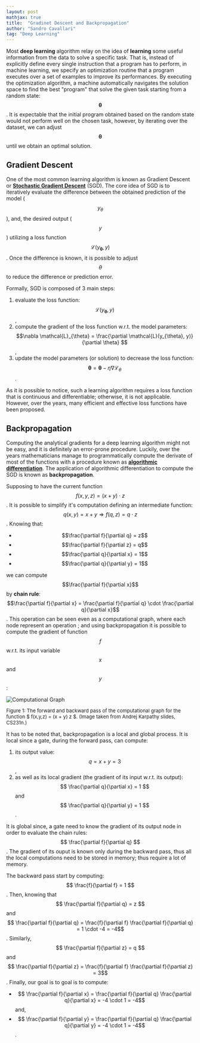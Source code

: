 ```yaml
---
layout: post
mathjax: true
title:  "Gradinet Descent and Backpropagation"
author: "Sandro Cavallari"
tag: "Deep Learning"
---
```


Most **deep learning** algorithm relay on the idea of **learning** some useful information from the data to solve a specific task.
That is, instead of explicitly define every single instruction that a program has to perform, in machine learning, we specify an optimization routine that a program executes over a set of examples to improve its performances.
By executing the optimization algorithm, a machine automatically navigates the solution space to find the best "program" that solve the given task starting from a random state:
$$
\mathbf{\theta}
$$.
It is expectable that the initial program obtained based on the random state would not perform well on the chosen task, however, by iterating over the dataset, we can adjust $$\mathbf{\theta}$$ until we obtain an optimal solution. 


## Gradient Descent

One of the most common learning algorithm is known as Gradient Descent or [**Stochastic Gradient Descent**](https://en.wikipedia.org/wiki/Stochastic_gradient_descent) (SGD).
The core idea of SGD is to iteratively evaluate the difference between the obtained prediction of the model ($$y_{\theta}$$), and, the desired output ($$y$$) utilizing a loss function $$\mathcal{L}(y_{\mathbf{\theta}}, y)$$.
Once the difference is known, it is possible to adjust $$\theta$$ to reduce the difference or prediction error.

Formally, SGD is composed of 3 main steps:
1. evaluate the loss function: $$\mathcal{L}(y_{\mathbf{\theta}}, y)$$,
2. compute the gradient of the loss function w.r.t. the model parameters: $$\nabla \mathcal{L}_{\theta} = \frac{\partial \mathcal{L}(y_{\theta}, y)}{\partial \theta} $$,
3. update the model parameters (or solution) to decrease the loss function: $$\mathbf{\theta} = \mathbf{\theta} - \eta \nabla \mathcal{L}_{\theta}$$.


As it is possible to notice, such a learning algorithm requires a loss function that is continuous and differentiable; otherwise, it is not applicable.
However, over the years, many efficient and effective loss functions have been proposed.



## Backpropagation

Computing the analytical gradients for a deep learning algorithm might not be easy, and it is definitely an error-prone procedure.
Luckily, over the years mathematicians manage to programmatically compute the derivate of most of the functions with a procedure known as [**algorithmic differentiation**](https://en.wikipedia.org/wiki/Automatic_differentiation).
The application of algorithmic differentiation to compute the SGD is known as **backpropagation**.

Supposing to have the current function $$f(x,y,z) = (x + y) \cdot z$$.
It is possible to simplify it's computation defining an intermediate function: $$ q(x, y) = x + y \Rightarrow f(q, z) = q \cdot z$$ .
Knowing that:
- $$\frac{\partial f}{\partial q} = z$$
- $$\frac{\partial f}{\partial z} = q$$
- $$\frac{\partial q}{\partial x} = 1$$
- $$\frac{\partial q}{\partial y} = 1$$

we can compute $$\frac{\partial f}{\partial x}$$ by **chain rule**: $$\frac{\partial f}{\partial x} = \frac{\partial f}{\partial q} \cdot \frac{\partial q}{\partial x}$$.
This operation can be seen even as a computational graph, where each node represent an operation ; and using backpropagation it is possible to compute the gradient of function $$f$$ w.r.t. its input variable $$x$$ and $$y$$:


<div>
<img src="{{site.baseurl}}/assets/img/backprop.png" alt="Computational Graph">
<p style="font-size:small;">Figure 1: The forward and backward pass of the computational graph for the function $ f(x,y,z) = (x + y) z $. (Image taken from Andrej Karpathy slides, CS231n.)</p>
</div>



It has to be noted that, backpropagation is a local and global process.
It is local since a gate, during the forward pass, can compute:
1. its output value: $$ q = x + y = 3$$,
2. as well as its local gradient (the gradient of its input w.r.t. its output): $$ \frac{\partial q}{\partial x} = 1 $$ and $$ \frac{\partial q}{\partial y} = 1 $$.

It is global since, a gate need to know the gradient of its output node in order to evaluate the chain rules: $$ \frac{\partial f}{\partial q} $$.
The gradient of its ouput is known only during the backward pass, thus all the local computations need to be stored in memory; thus require a lot of memory.


The backward pass start by computing: $$ \frac{f}{\partial f} = 1 $$.
Then, knowing that $$ \frac{\partial f}{\partial q} = z $$ and $$ \frac{\partial f}{\partial q} = \frac{f}{\partial f} \frac{\partial f}{\partial q} = 1 \cdot -4 = -4$$.
Similarly, $$ \frac{\partial f}{\partial z} = q $$ and $$ \frac{\partial f}{\partial z} = \frac{f}{\partial f} \frac{\partial f}{\partial z} = 3$$.
Finally, our goal is to goal is to compute:
* $$ \frac{\partial f}{\partial x} = \frac{\partial f}{\partial q} \frac{\partial q}{\partial x} = -4 \cdot 1 = -4$$ and,
* $$ \frac{\partial f}{\partial y} = \frac{\partial f}{\partial q} \frac{\partial q}{\partial y} = -4 \cdot 1 = -4$$.

